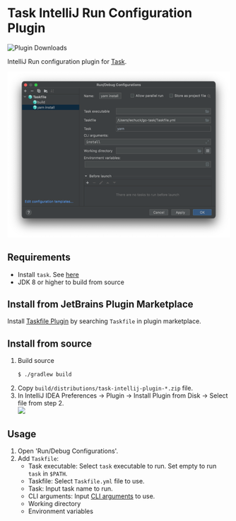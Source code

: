 # Task IntelliJ Run Configuration Plugin

![Plugin Downloads](https://img.shields.io/jetbrains/plugin/d/17058-scala.svg)

IntelliJ Run configuration plugin for [Task](https://taskfile.dev/).

![](docs/screenshot.png)

## Requirements

* Install `task`. See [here](https://taskfile.dev/#/installation)
* JDK 8 or higher to build from source

## Install from JetBrains Plugin Marketplace

Install [Taskfile Plugin](https://plugins.jetbrains.com/plugin/17058-taskfile) by searching `Taskfile` in plugin marketplace.

## Install from source

1. Build source
   ```bash
   $ ./gradlew build
   ```
2. Copy `build/distributions/task-intellij-plugin-*.zip` file.
3. In IntelliJ IDEA Preferences -> Plugin -> Install Plugin from Disk -> Select file from step 2. \
    ![](docs/install_from_disk.png) 

## Usage

1. Open 'Run/Debug Configurations'.
2. Add `Taskfile`:
   * Task executable: Select `task` executable to run. Set empty to run `task` in `$PATH`.
   * Taskfile: Select `Taskfile.yml` file to use.
   * Task: Input task name to run.
   * CLI arguments: Input [CLI arguments](https://taskfile.dev/#/usage?id=forwarding-cli-arguments-to-commands) to use.
   * Working directory
   * Environment variables
